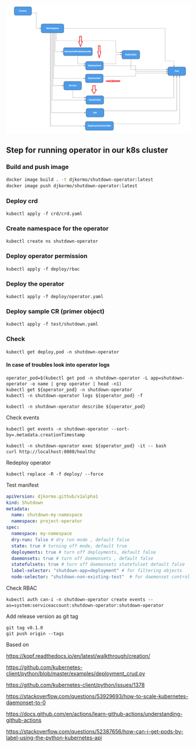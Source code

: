 ![schema](shutdown-k8s-applications.png)


## Step for running operator in our k8s cluster

### Build and push image 

```bash
docker image build . -t djkormo/shutdown-operator:latest 
docker image push djkormo/shutdown-operator:latest
```

### Deploy crd

```console 
kubectl apply -f crd/crd.yaml 
```

### Create namespace for the operator

```console 
kubectl create ns shutdown-operator
```


### Deploy operator permission

```console 
kubectl apply -f deploy/rbac 
```

### Deploy the operator

```console 
kubectl apply -f deploy/operator.yaml 
```

### Deploy sample CR (primer object)

```console 
kubectl apply -f test/shutdown.yaml 
```

### Check 

``` 
kubectl get deploy,pod -n shutdown-operator 
```

#### In case of troubles look into operator logs

```
operator_pod=$(kubectl get pod -n shutdown-operator -L app=shutdown-operator -o name | grep operator | head -n1)
kubectl get ${operator_pod} -n shutdown-operator
kubectl -n shutdown-operator logs ${operator_pod} -f 
```

```
kubectl -n shutdown-operator describe ${operator_pod}
```


Check events

```
kubectl get events -n shutdown-operator --sort-by=.metadata.creationTimestamp
```

```
kubectl -n shutdown-operator exec ${operator_pod} -it -- bash
curl http://localhost:8080/healthz

```

Redeploy operator
```
kubectl replace -R -f deploy/ --force
```

Test manifest

```yaml
apiVersion: djkormo.github/v1alpha1
kind: Shutdown
metadata:
  name: shutdown-my-namespace
  namespace: project-operator
spec:
  namespace: my-namespace
  dry-run: false # dry run mode , default false
  state: true # turning off mode, default true
  deployments: true # turn off deployments, default false
  daemonsets: true # turn off daemonsets , default false
  statefulsets: true # turn off daemonsets statefulset default false 
  label-selector: "shutdown-app=deployment" # for filtering objects
  node-selector: "shutdown-non-existing-test"  # for daemonset control

```


Check RBAC

```
kubectl auth can-i -n shutdown-operator create events --as=system:serviceaccount:shutdown-operator:shutdown-operator
```

Add release version as git tag

```
git tag v0.1.0
git push origin --tags

```



Based on 

https://kopf.readthedocs.io/en/latest/walkthrough/creation/

https://github.com/kubernetes-client/python/blob/master/examples/deployment_crud.py

https://github.com/kubernetes-client/python/issues/1378

https://stackoverflow.com/questions/53929693/how-to-scale-kubernetes-daemonset-to-0

https://docs.github.com/en/actions/learn-github-actions/understanding-github-actions

https://stackoverflow.com/questions/52387656/how-can-i-get-pods-by-label-using-the-python-kubernetes-api




